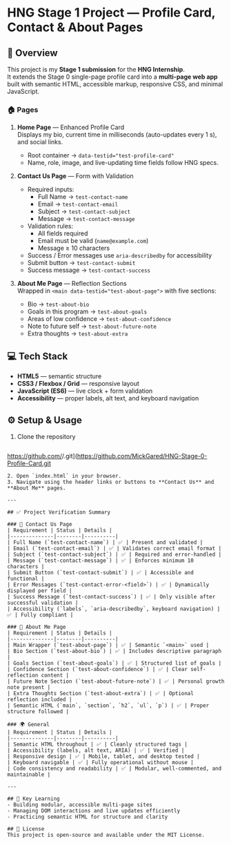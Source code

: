 
# HNG Stage 1 Project — Profile Card, Contact & About Pages

## 🧩 Overview
This project is my **Stage 1 submission** for the **HNG Internship**.  
It extends the Stage 0 single-page profile card into a **multi-page web app** built with semantic HTML, accessible markup, responsive CSS, and minimal JavaScript.

### 🏠 Pages
1. **Home Page** — Enhanced Profile Card  
   Displays my bio, current time in milliseconds (auto-updates every 1 s), and social links.  
   - Root container → `data-testid="test-profile-card"`
   - Name, role, image, and live-updating time fields follow HNG specs.

2. **Contact Us Page** — Form with Validation  
   - Required inputs:  
     - Full Name → `test-contact-name`  
     - Email → `test-contact-email`  
     - Subject → `test-contact-subject`  
     - Message → `test-contact-message`  
   - Validation rules:  
     - All fields required  
     - Email must be valid (`name@example.com`)  
     - Message ≥ 10 characters  
   - Success / Error messages use `aria-describedby` for accessibility  
   - Submit button → `test-contact-submit`  
   - Success message → `test-contact-success`

3. **About Me Page** — Reflection Sections  
   Wrapped in `<main data-testid="test-about-page">` with five sections:
   - Bio → `test-about-bio`
   - Goals in this program → `test-about-goals`
   - Areas of low confidence → `test-about-confidence`
   - Note to future self → `test-about-future-note`
   - Extra thoughts → `test-about-extra`

## 💻 Tech Stack
- **HTML5** — semantic structure  
- **CSS3 / Flexbox / Grid** — responsive layout  
- **JavaScript (ES6)** — live clock + form validation  
- **Accessibility** — proper labels, alt text, and keyboard navigation

## ⚙️ Setup & Usage
1. Clone the repository  
   ```bash
 https://github.com/<your-username>/<your-repo>.git](https://github.com/MickGared/HNG-Stage-0-Profile-Card.git
   ```
2. Open `index.html` in your browser.  
3. Navigate using the header links or buttons to **Contact Us** and **About Me** pages.

---

## ✅ Project Verification Summary

### 🧩 Contact Us Page
| Requirement | Status | Details |
|--------------|--------|----------|
| Full Name (`test-contact-name`) | ✅ | Present and validated |
| Email (`test-contact-email`) | ✅ | Validates correct email format |
| Subject (`test-contact-subject`) | ✅ | Required and error-handled |
| Message (`test-contact-message`) | ✅ | Enforces minimum 10 characters |
| Submit Button (`test-contact-submit`) | ✅ | Accessible and functional |
| Error Messages (`test-contact-error-<field>`) | ✅ | Dynamically displayed per field |
| Success Message (`test-contact-success`) | ✅ | Only visible after successful validation |
| Accessibility (`labels`, `aria-describedby`, keyboard navigation) | ✅ | Fully compliant |

### 🧠 About Me Page
| Requirement | Status | Details |
|--------------|--------|----------|
| Main Wrapper (`test-about-page`) | ✅ | Semantic `<main>` used |
| Bio Section (`test-about-bio`) | ✅ | Includes descriptive paragraph |
| Goals Section (`test-about-goals`) | ✅ | Structured list of goals |
| Confidence Section (`test-about-confidence`) | ✅ | Clear self-reflection content |
| Future Note Section (`test-about-future-note`) | ✅ | Personal growth note present |
| Extra Thoughts Section (`test-about-extra`) | ✅ | Optional reflection included |
| Semantic HTML (`main`, `section`, `h2`, `ul`, `p`) | ✅ | Proper structure followed |

### 🌍 General
| Requirement | Status | Details |
|--------------|--------|----------|
| Semantic HTML throughout | ✅ | Cleanly structured tags |
| Accessibility (labels, alt text, ARIA) | ✅ | Verified |
| Responsive design | ✅ | Mobile, tablet, and desktop tested |
| Keyboard navigable | ✅ | Fully operational without mouse |
| Code consistency and readability | ✅ | Modular, well-commented, and maintainable |

---

## 🧠 Key Learning
- Building modular, accessible multi-page sites  
- Managing DOM interactions and live updates efficiently  
- Practicing semantic HTML for structure and clarity  

## 📄 License
This project is open-source and available under the MIT License.
````
